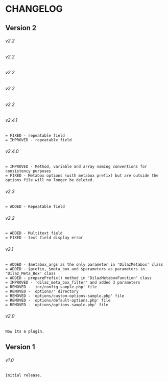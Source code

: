 # CHANGELOG

## Version 2
###### v2.2
###### v2.2
###### v2.2
###### v2.2
###### v2.2
###### v2.4.1
```
= FIXED - repeatable field
= IMPROVED - repeatable field
```
###### v2.4.0
```
= IMPROVED - Method, variable and array naming conventions for consistency purposes
= FIXED - Metabox options (with metabox prefix) but are outside the options file will no longer be deleted.
```
###### v2.3
```
= ADDED - Repeatable field
```
###### v2.2
```
= ADDED - Multitext field
= FIXED - text field display error
```
###### v2.1
```
= ADDED - $metabox_args as the only parameter in 'DilazMetabox' class
= ADDED - $prefix, $meta_box and $parameters as parameters in 'Dilaz_Meta_Box' class
= ADDED - preparePrefix() method in 'DilazMetaboxFunction' class
= IMPROVED - 'dilaz_meta_box_filter' and added 3 parameters
= REMOVED - 'inc/config-sample.php' file 
= REMOVED - 'options/' directory 
= REMOVED - 'options/custom-options-sample.php' file
= REMOVED - 'options/default-options.php' file
= REMOVED - 'options/options-sample.php' file
```
###### v2.0
```
Now its a plugin.
```
## Version 1
###### v1.0
```
Initial release.
